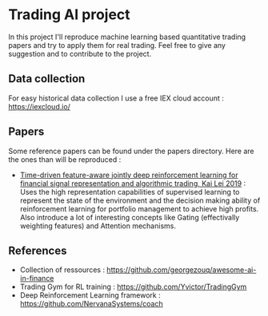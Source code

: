 # Trading AI project
In this project I'll reproduce machine learning based quantitative trading papers and try to apply them for real trading. Feel free to give any suggestion and to contribute to the project.

## Data collection

For easy historical data collection I use a free IEX cloud account : https://iexcloud.io/

## Papers

Some reference papers can be found under the papers directory. Here are the ones than will be reproduced :
- [Time-driven feature-aware jointly deep reinforcement learning for financial signal representation and algorithmic trading, Kai Lei 2019](https://github.com/Boubside/TradingAIProject/blob/master/papers/Time-driven%20feature-aware%20jointly%20deep%20reinforcement%20learning%20for.pdf) : Uses the high representation capabilities of supervised learning to represent the state of the environment and the decision making ability of reinforcement learning for portfolio management to achieve high profits. Also introduce a lot of interesting concepts like Gating (effectivally weighting features) and Attention mechanisms.


## References

- Collection of ressources : https://github.com/georgezouq/awesome-ai-in-finance
- Trading Gym for RL training : https://github.com/Yvictor/TradingGym
- Deep Reinforcement Learning framework : https://github.com/NervanaSystems/coach

